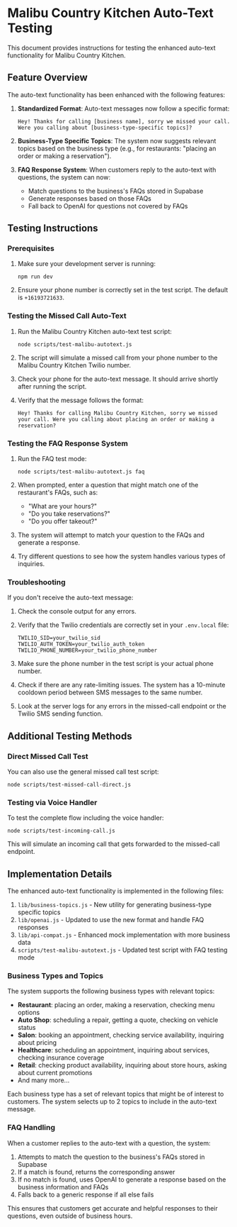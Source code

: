 # Malibu Country Kitchen Auto-Text Testing

This document provides instructions for testing the enhanced auto-text functionality for Malibu Country Kitchen.

## Feature Overview

The auto-text functionality has been enhanced with the following features:

1. **Standardized Format**: Auto-text messages now follow a specific format:
   ```
   Hey! Thanks for calling [business name], sorry we missed your call. Were you calling about [business-type-specific topics]?
   ```

2. **Business-Type Specific Topics**: The system now suggests relevant topics based on the business type (e.g., for restaurants: "placing an order or making a reservation").

3. **FAQ Response System**: When customers reply to the auto-text with questions, the system can now:
   - Match questions to the business's FAQs stored in Supabase
   - Generate responses based on those FAQs
   - Fall back to OpenAI for questions not covered by FAQs

## Testing Instructions

### Prerequisites

1. Make sure your development server is running:
   ```
   npm run dev
   ```

2. Ensure your phone number is correctly set in the test script. The default is `+16193721633`.

### Testing the Missed Call Auto-Text

1. Run the Malibu Country Kitchen auto-text test script:
   ```
   node scripts/test-malibu-autotext.js
   ```

2. The script will simulate a missed call from your phone number to the Malibu Country Kitchen Twilio number.

3. Check your phone for the auto-text message. It should arrive shortly after running the script.

4. Verify that the message follows the format:
   ```
   Hey! Thanks for calling Malibu Country Kitchen, sorry we missed your call. Were you calling about placing an order or making a reservation?
   ```

### Testing the FAQ Response System

1. Run the FAQ test mode:
   ```
   node scripts/test-malibu-autotext.js faq
   ```

2. When prompted, enter a question that might match one of the restaurant's FAQs, such as:
   - "What are your hours?"
   - "Do you take reservations?"
   - "Do you offer takeout?"

3. The system will attempt to match your question to the FAQs and generate a response.

4. Try different questions to see how the system handles various types of inquiries.

### Troubleshooting

If you don't receive the auto-text message:

1. Check the console output for any errors.

2. Verify that the Twilio credentials are correctly set in your `.env.local` file:
   ```
   TWILIO_SID=your_twilio_sid
   TWILIO_AUTH_TOKEN=your_twilio_auth_token
   TWILIO_PHONE_NUMBER=your_twilio_phone_number
   ```

3. Make sure the phone number in the test script is your actual phone number.

4. Check if there are any rate-limiting issues. The system has a 10-minute cooldown period between SMS messages to the same number.

5. Look at the server logs for any errors in the missed-call endpoint or the Twilio SMS sending function.

## Additional Testing Methods

### Direct Missed Call Test

You can also use the general missed call test script:

```
node scripts/test-missed-call-direct.js
```

### Testing via Voice Handler

To test the complete flow including the voice handler:

```
node scripts/test-incoming-call.js
```

This will simulate an incoming call that gets forwarded to the missed-call endpoint.

## Implementation Details

The enhanced auto-text functionality is implemented in the following files:

1. `lib/business-topics.js` - New utility for generating business-type specific topics
2. `lib/openai.js` - Updated to use the new format and handle FAQ responses
3. `lib/api-compat.js` - Enhanced mock implementation with more business data
4. `scripts/test-malibu-autotext.js` - Updated test script with FAQ testing mode

### Business Types and Topics

The system supports the following business types with relevant topics:

- **Restaurant**: placing an order, making a reservation, checking menu options
- **Auto Shop**: scheduling a repair, getting a quote, checking on vehicle status
- **Salon**: booking an appointment, checking service availability, inquiring about pricing
- **Healthcare**: scheduling an appointment, inquiring about services, checking insurance coverage
- **Retail**: checking product availability, inquiring about store hours, asking about current promotions
- And many more...

Each business type has a set of relevant topics that might be of interest to customers. The system selects up to 2 topics to include in the auto-text message.

### FAQ Handling

When a customer replies to the auto-text with a question, the system:

1. Attempts to match the question to the business's FAQs stored in Supabase
2. If a match is found, returns the corresponding answer
3. If no match is found, uses OpenAI to generate a response based on the business information and FAQs
4. Falls back to a generic response if all else fails

This ensures that customers get accurate and helpful responses to their questions, even outside of business hours.

